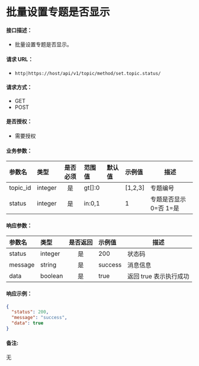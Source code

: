 # 批量设置专题是否显示

#### 接口描述：
- 批量设置专题是否显示。

#### 请求 URL：
- `http|https://host/api/v1/topic/method/set.topic.status/`

#### 请求方式：
- GET
- POST

#### 是否授权：
- 需要授权

#### 业务参数：
|参数名|类型|是否必须|范围值|默认值|示例值|描述|
|:----|:---|:---:|:-----|:-----|:-----|-----|
|topic_id |integer |是 |gt[]:0 | |[1,2,3] |专题编号 |
|status |integer |是 |in:0,1 | |1 |专题是否显示 0=否 1=是 |

#### 响应参数：
|参数名|类型|是否返回|示例值|描述|
|:-----|:-----|:---:|:-----|-----|
|status |integer |是 |200 |状态码 |
|message |string |是 |success |消息信息 |
|data |boolean |是 |true |返回 true 表示执行成功 |

#### 响应示例：
```json
{
  "status": 200,
  "message": "success",
  "data": true
}
```

#### 备注:
无